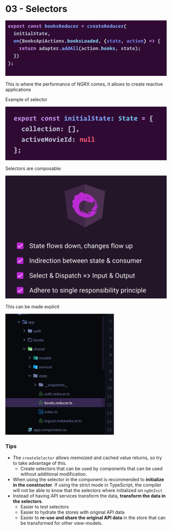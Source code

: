 # 03 - Selectors

![](../.gitbook/assets/image%20%2839%29.png)

This is where the performance of NGRX comes, it allows to create reactive applications

Example of selector

![](../.gitbook/assets/image%20%288%29.png)

Selectors are composable:

![](../.gitbook/assets/image%20%2822%29.png)

This can be made explicit

![](../.gitbook/assets/image%20%2821%29.png)

### Tips

* The `createSelector` allows memoized and cached value returns, so try to take advantage of this. 
  * Create selectors that can be used by components that can be used without additional modification.
* When using the selector in the component is recommended to **initialize in the constructor**. If using the strict mode in TypeScript, the compiler will not be able to know that the selectors where initialized on `ngOnInit`
* Instead of having API services transform the data, **transform the data in the selectors**.
  * Easier to test selectors
  * Easier to hydrate the stores with original API data
  * Easier to **re-use and share the original API data** in the store that can be transformed for other view-models.

